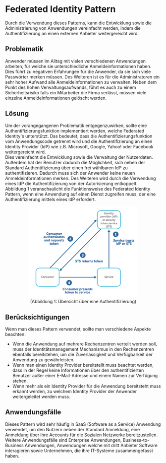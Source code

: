 # Federated Identity Pattern
Durch die Verwendung dieses Patterns, kann die Entwicklung sowie die Administrierung von Anwendungen vereinfacht werden, indem die Authentifizierung an einen externen Anbieter weitergereicht wird.

## Problematik
Anwender müssen im Alltag mit vielen verschiedenen Anwendungen arbeiten, für welche sie unterschiedliche Anmeldeinformationen haben. Dies führt zu negativen Erfahrungen für die Anwender, da sie sich viele Passwörter merken müssen. Des Weiteren ist es für die Administratoren ein sehr hoher Aufwand alle Anmeldeinformationen zu verwalten. Neben dem Punkt des hohen Verwaltungsaufwands, führt es auch zu einem Sicherheitsrisiko falls ein Mitarbeiter die Firma verlässt, müssen viele einzelne Anmeldeinformationen gelöscht werden.

## Lösung
Um der vorangegangenen Problematik entgegenzuwirken, sollte eine Authentifizierungsfunktion implementiert werden, welche Federated Identity's unterstützt. Das bedeutet, dass die Authentifizierungsfunktion vom Anwendungscode getrennt wird und die Authentifizierung an einen Identity Provider (IdP) wie z.B. Microsoft, Google, Yahoo! oder Facebook weitergereicht wird.  
Dies vereinfacht die Entwicklung sowie die Verwaltung der Nutzerdaten. Außerdem hat der Benutzer dadurch die Möglichkeit, sich neben der Standard Authentifizierung über einen frei wählbaren IdP zu authentifizieren. Dadurch muss sich der Anwender keine neuen Anmeldeinformationen merken.
Des Weiteren wird durch die Verwendung eines IdP die Authentifizierung von der Autorisierung entkoppelt.  
Abbildung 1 veranschaulicht die Funktionsweise des Federated Identity Pattern, wenn eine Anwendung auf einen Dienst zugreifen muss, der eine Authentifizierung mittels eines IdP erfordert.
<p align="center">
  <img src="../assets/federated-identity-pattern.niklas-harting.png" alt="Authentifizierung" style="width: 350px;"/>
   <br>
   (Abbildung 1: Übersicht über eine Authentifizierung)
</p>

## Berücksichtigungen
Wenn man dieses Pattern verwendet, sollte man verschiedene Aspekte beachten:
* Wenn die Anwendung auf mehrere Rechenzentren verteilt werden soll, muss der Identitätsmanagement Mechanismus in den Rechenzentren ebenfalls bereitstehen, um die Zuverlässigkeit und Verfügbarkeit der Anwendung zu gewährleisten.
* Wenn man einen Identity Provider bereitstellt muss beachtet werden, dass in der Regel keine Informationen über den authentifizierten Benutzer außer einer E-Mail-Adresse und einem Namen zur Verfügung stehen.
* Wenn mehr als ein Identity Provider für die Anwendung bereitsteht muss erkannt werden, zu welchem Identity Provider der Anwender weitergeleitet werden muss.

## Anwendungsfälle
Dieses Pattern wird sehr häufig in SaaS (Software as a Service) Anwendung verwendet, um den Nutzern neben der Standard Anmeldung, eine Anmeldung über ihre Accounts für die Sozialen Netzwerke bereitzustellen.  
Weitere Anwendungsfälle sind Enterprise Anwendungen, Business-to-Business Anwendungen, Anwendungen welche mit dritt Anbieter Software interagieren sowie Unternehmen, die ihre IT-Systeme zusammengefasst haben.

